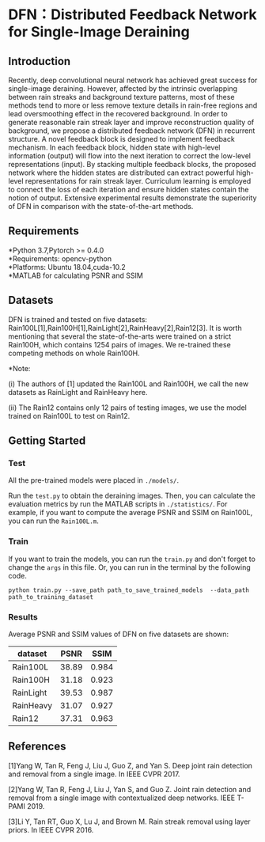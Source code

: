 # DFN：Distributed Feedback Network for Single-Image  Deraining

## Introduction 
Recently, deep convolutional neural network has achieved great success for single-image deraining. However, affected by the intrinsic overlapping between rain streaks and background texture patterns, most of these methods tend to more or less remove texture details in rain-free regions and lead oversmoothing effect in the recovered background. In order to generate reasonable rain streak layer and improve reconstruction quality of background, we propose a distributed feedback network (DFN) in recurrent structure. A novel feedback block is designed to implement feedback mechanism. In each feedback block, hidden state with high-level information (output) will flow into the next iteration to correct the low-level representations (input). By stacking multiple feedback blocks, the proposed network where the hidden states are distributed can extract powerful high-level representations for rain streak layer. Curriculum learning is employed to connect the loss of each iteration and ensure hidden states contain the notion of output. Extensive experimental results demonstrate the superiority of DFN in comparison with the state-of-the-art methods.

## Requirements

*Python 3.7,Pytorch >= 0.4.0  
*Requirements: opencv-python  
*Platforms: Ubuntu 18.04,cuda-10.2  
*MATLAB for calculating PSNR and SSIM 

## Datasets
DFN is trained and tested on five datasets: Rain100L[1],Rain100H[1],RainLight[2],RainHeavy[2],Rain12[3]. It is worth mentioning that several the state-of-the-arts were trained on a strict Rain100H, which contains 1254 pairs of images. We re-trained these competing methods on whole Rain100H.

*Note: 

(i) The authors of [1] updated the Rain100L and Rain100H, we call the new datasets as RainLight and RainHeavy here.

(ii) The Rain12 contains only 12 pairs of testing images, we use the model trained on Rain100L to test on Rain12.

## Getting Started
### Test
All the pre-trained models were placed in `./models/`.

Run the `test.py` to obtain the deraining images. Then, you can calculate the evaluation metrics by run the MATLAB scripts in `./statistics/`. For example, if you want to compute the average PSNR and SSIM on Rain100L, you can run the `Rain100L.m`.

### Train
If you want to train the models, you can run the `train.py` and don't forget to change the `args` in this file. Or, you can run in the terminal by the following code.

`python train.py --save_path path_to_save_trained_models  --data_path path_to_training_dataset`

### Results

Average PSNR and SSIM values of DFN on five datasets are shown:

dataset | PSNR|SSIM|
----|----|----|
Rain100L|38.89|0.984|
Rain100H|31.18|0.923|
RainLight|39.53|0.987|
RainHeavy|31.07|0.927|
Rain12|37.31|0.963|

## References
[1]Yang W, Tan R, Feng J, Liu J, Guo Z, and Yan S. Deep joint rain detection and removal from a single image. In IEEE CVPR 2017.

[2]Yang W, Tan R, Feng J, Liu J, Yan S, and Guo Z. Joint rain detection and removal from a single image with contextualized deep networks. IEEE T-PAMI 2019.

[3]Li Y, Tan RT, Guo X, Lu J, and Brown M. Rain streak removal using layer priors. In IEEE CVPR 2016.
